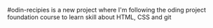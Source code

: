#odin-recipies is a new project where I'm following the oding project foundation course to learn skill about HTML, CSS and git
